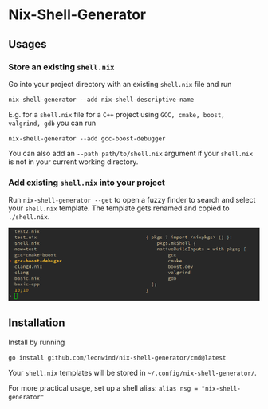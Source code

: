 # Nix-Shell-Generator

## Usages

### Store an existing `shell.nix`
Go into your project directory with an existing `shell.nix` file and run
```shell
nix-shell-generator --add nix-shell-descriptive-name
```

E.g. for a `shell.nix` file for a `C++` project using `GCC, cmake, boost, valgrind, gdb` you can run
```shell
nix-shell-generator --add gcc-boost-debugger
```

You can also add an `--path path/to/shell.nix` argument if your `shell.nix` is not in your current working directory.

### Add existing `shell.nix` into your project
Run `nix-shell-generator --get` to open a fuzzy finder to search and select your `shell.nix` template.
The template gets renamed and copied to `./shell.nix`.

<p align="center">
    <img src="https://raw.githubusercontent.com/leonwind/nix-shell-generator/media/nsg-get-example.png" alt="--get example"/>
</p>

## Installation 
Install by running

```shell
go install github.com/leonwind/nix-shell-generator/cmd@latest
```

Your `shell.nix` templates will be stored in `~/.config/nix-shell-generator/`.

For more practical usage, set up a shell alias: `alias nsg = "nix-shell-generator"`